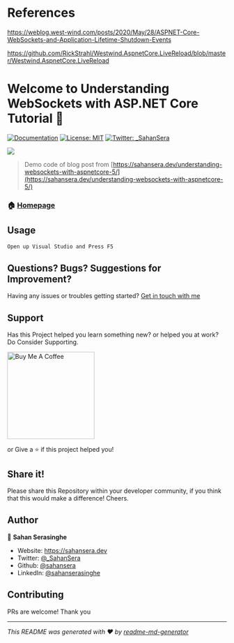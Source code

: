 
# References

https://weblog.west-wind.com/posts/2020/May/28/ASPNET-Core-WebSockets-and-Application-Lifetime-Shutdown-Events

https://github.com/RickStrahl/Westwind.AspnetCore.LiveReload/blob/master/Westwind.AspnetCore.LiveReload



# Welcome to Understanding WebSockets with ASP.NET Core Tutorial 👋
[![Documentation](https://img.shields.io/badge/documentation-yes-brightgreen.svg)](sahansera.dev)
[![License: MIT](https://img.shields.io/badge/License-MIT-yellow.svg)](#)
[![Twitter: _SahanSera](https://img.shields.io/twitter/follow/_SahanSera.svg?style=social)](https://twitter.com/_SahanSera)

![](https://sahansera.dev/static/3ca403c56afd23af37206f10fe96ff47/4b190/understanding-websockets-with-aspnetcore-1.jpg)

> Demo code of blog post from [https://sahansera.dev/understanding-websockets-with-aspnetcore-5/](https://sahansera.dev/understanding-websockets-with-aspnetcore-5/)

### 🏠 [Homepage](https://sahansera.dev)

## Usage

```sh
Open up Visual Studio and Press F5
```

## Questions? Bugs? Suggestions for Improvement?
Having any issues or troubles getting started? [Get in touch with me](https://sahansera.dev/contact/)

## Support
Has this Project helped you learn something new? or helped you at work? Do Consider Supporting.

<a href="https://www.buymeacoffee.com/sahan" target="_blank"><img src="https://cdn.buymeacoffee.com/buttons/default-orange.png" alt="Buy Me A Coffee" width="200"  ></a>

or Give a ⭐️ if this project helped you!

## Share it!
Please share this Repository within your developer community, if you think that this would make a difference! Cheers.

## Author

👤 **Sahan Serasinghe**

* Website: https://sahansera.dev
* Twitter: [@_SahanSera](https://twitter.com/_SahanSera)
* Github: [@sahansera](https://github.com/sahansera)
* LinkedIn: [@sahanserasinghe](https://linkedin.com/in/sahanserasinghe)

## Contributing
PRs are welcome! Thank you



***
_This README was generated with ❤️ by [readme-md-generator](https://github.com/kefranabg/readme-md-generator)_

